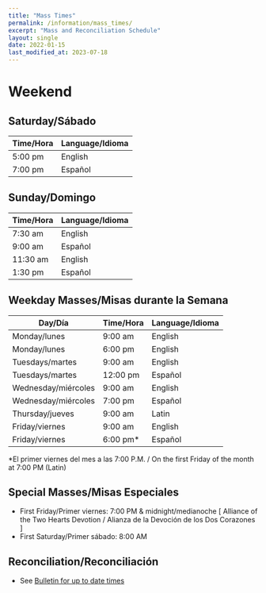 ```yaml
---
title: "Mass Times"
permalink: /information/mass_times/
excerpt: "Mass and Reconciliation Schedule"
layout: single
date: 2022-01-15
last_modified_at: 2023-07-18
---
```


# Weekend
## Saturday/Sábado

| Time/Hora | Language/Idioma |
| --------- | --------------- |
| 5:00 pm   | English         |
| 7:00 pm   | Español         |

## Sunday/Domingo

| Time/Hora | Language/Idioma |
| --------- | --------------- |
| 7:30 am   | English         |
| 9:00 am   | Español         |
| 11:30 am  | English         |
| 1:30 pm   | Español         |

## Weekday Masses/Misas durante la Semana

| Day/Día                       | Time/Hora | Language/Idioma |
| ----------------------------- | --------- | --------------- |
| Monday/lunes                  | 9:00 am   | English         |
| Monday/lunes                  | 6:00 pm   | English         |
| Tuesdays/martes               | 9:00 am   | English         |
| Tuesdays/martes               | 12:00 pm  | Español         |
| Wednesday/miércoles           | 9:00 am   | English         |
| Wednesday/miércoles           | 7:00 pm   | Español         |
| Thursday/jueves               | 9:00 am   | Latin           |
| Friday/viernes                | 9:00 am   | English         |
| Friday/viernes                | 6:00 pm*  | Español         |

*El primer viernes del mes a las 7:00 P.M. / On the first Friday of the month at 7:00 PM (Latin)

## Special Masses/Misas Especiales

- First Friday/Primer viernes: 7:00 PM & midnight/medianoche [ Alliance of the Two Hearts Devotion / Alianza de la Devoción de los Dos Corazones ]
- First Saturday/Primer sábado: 8:00 AM

## Reconciliation/Reconciliación

* See [Bulletin for up to date times](../bulletins/)
